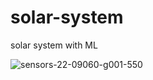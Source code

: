 # solar-system
solar system with ML


![sensors-22-09060-g001-550](https://github.com/mehranbahramm/solar-system/assets/130790790/522dde0e-bc02-45f1-affb-cf306bf7e7f1)
